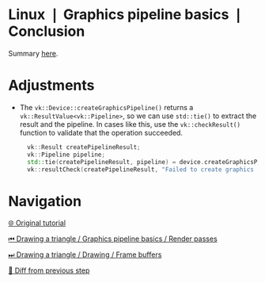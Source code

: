 # Linux ❘ Graphics pipeline basics ❘ Conclusion

Summary [here](https://github.com/Pacheco95/khronos-vulkan-tutorial-cpp/tree/linux-summary).

# Adjustments

- The `vk::Device::createGraphicsPipeline()` returns a `vk::ResultValue<vk::Pipeline>`, so we can use `std::tie()` to
  extract the result and the pipeline.
  In cases like this, use the `vk::checkResult()` function to validate that the operation succeeded.

  ```c++
    vk::Result createPipelineResult;
    vk::Pipeline pipeline;
    std::tie(createPipelineResult, pipeline) = device.createGraphicsPipeline({}, pipelineInfo);
    vk::resultCheck(createPipelineResult, "Failed to create graphics pipeline");
  ```

# Navigation

[🌐 Original tutorial](
https://docs.vulkan.org/tutorial/latest/03_Drawing_a_triangle/02_Graphics_pipeline_basics/04_Conclusion.html)

[⏮ Drawing a triangle / Graphics pipeline basics / Render passes](
https://github.com/Pacheco95/khronos-vulkan-tutorial-cpp/tree/linux/02-drawing-triangle/03-graphics-pipeline-basics/04-render-passes)

[⏭ Drawing a triangle / Drawing / Frame buffers](
https://github.com/Pacheco95/khronos-vulkan-tutorial-cpp/tree/linux/02-drawing-triangle/04-drawing/01-frame-buffers)

[🔄 Diff from previous step](
https://github.com/Pacheco95/khronos-vulkan-tutorial-cpp/compare/linux/02-drawing-triangle/03-graphics-pipeline-basics/04-render-passes...linux/02-drawing-triangle/03-graphics-pipeline-basics/05-conclusion)
